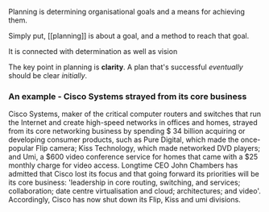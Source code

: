 Planning is determining organisational goals and a means for achieving them.

Simply put, [[planning]] is about a goal, and a method to reach that goal.

It is connected with determination as well as vision

The key point in planning is **clarity**.
A plan that's successful _eventually_
should be clear _initially_.

### An example - Cisco Systems strayed from its core business

Cisco Systems, maker of the critical computer routers and switches that run the Internet and create high-speed networks in offices and homes, strayed from its core networking business by spending $ 34 billion acquiring or developing consumer products, such as Pure Digital, which made the once-popular Flip camera; Kiss Technology, which made networked DVD players; and Umi, a  $600 video conference service for homes that came with a $25 monthly charge for video access. Longtime CEO John Chambers has admitted that Cisco lost its focus and that going forward its priorities will be its core business: 'leadership in core routing, switching, and services; collaboration; date centre virtualisation and cloud; architectures; and video'. Accordingly, Cisco has now shut down its Flip, Kiss and umi divisions.
